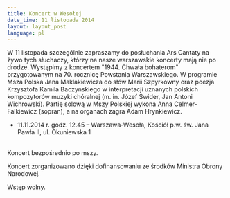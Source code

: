```yaml
---
title: Koncert w Wesołej
date_time: 11 listopada 2014
layout: layout_post
language: pl
---
```

W 11 listopada szczególnie zapraszamy do posłuchania Ars Cantaty na żywo tych
słuchaczy, którzy na nasze warszawskie koncerty mają nie po drodze. Wystąpimy z koncertem "1944. 
Chwała bohaterom" przygotowanym na 70. rocznicę Powstania Warszawskiego. W programie Msza 
Polska Jana Maklakiewicza do słów Marii Szpyrkówny oraz poezja Krzysztofa Kamila Baczyńskiego 
w interpretacji uznanych polskich kompozytorów muzyki chóralnej (m. in. Józef Świder, Jan Antoni 
Wichrowski). Partię solową w Mszy Polskiej wykona Anna Celmer-Falkiewicz (sopran), a na organach 
zagra Adam Hrynkiewicz.

* 11.11.2014 r. godz. 12.45 – Warszawa-Wesoła, Kościół p.w. św. Jana Pawła II, ul. Okuniewska 1 

<br/>
Koncert bezpośrednio po mszy. 

Koncert zorganizowano dzięki dofinansowaniu ze środków Ministra Obrony Narodowej. 

Wstęp wolny.